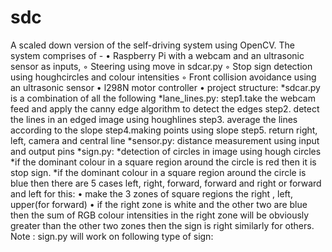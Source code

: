 # sdc
A scaled down version of the self-driving system using  OpenCV. The system comprises of -     • Raspberry Pi with a webcam and an ultrasonic sensor as inputs,         ◦ Steering using move in sdcar.py         ◦ Stop sign detection using houghcircles and colour intensities         ◦  Front collision avoidance using an ultrasonic sensor     •   l298N motor controller                   •  project structure:              *sdcar.py is a combination of all the following               *lane_lines.py:                  step1.take the webcam feed and apply the  canny  edge                  algorithm to detect the edges                 step2. detect the lines in an edged image using  houghlines                  step3. average the lines according to the slope                 step4.making points using slope                  step5. return right, left, camera and central line               *sensor.py:                  distance measurement using input and output pins               *sign.py:                  *detection of circles in image using hough circles                   *if the dominant colour in a square region around the circle is red then it is                    stop sign.                  *if the dominant colour in a square region around the circle is blue then                           there are 5 cases left, right, forward, forward and right or forward                     and left for this:     • make the 3 zones of square regions the right , left, upper(for forward)     • if the right zone is white and the other two are blue then the sum of RGB colour intensities in the right zone will be obviously greater than the other two zones then the sign is right similarly for others.                 Note : sign.py will work on following type of  sign:                                                                                     
